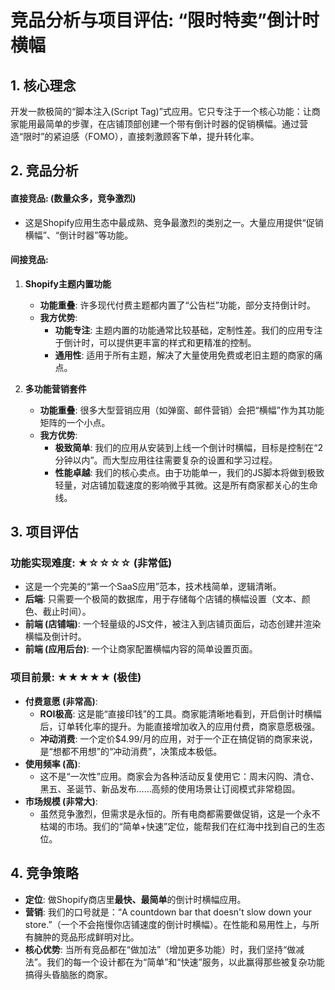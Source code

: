 # 竞品分析与项目评估: “限时特卖”倒计时横幅

## 1. 核心理念

开发一款极简的“脚本注入(Script Tag)”式应用。它只专注于一个核心功能：让商家能用最简单的步骤，在店铺顶部创建一个带有倒计时器的促销横幅。通过营造“限时”的紧迫感（FOMO），直接刺激顾客下单，提升转化率。

## 2. 竞品分析

#### 直接竞品: (数量众多，竞争激烈)
- 这是Shopify应用生态中最成熟、竞争最激烈的类别之一。大量应用提供“促销横幅”、“倒计时器”等功能。

#### 间接竞品:
1.  **Shopify主题内置功能**
    *   **功能重叠**: 许多现代付费主题都内置了“公告栏”功能，部分支持倒计时。
    *   **我方优势**: 
        *   **功能专注**: 主题内置的功能通常比较基础，定制性差。我们的应用专注于倒计时，可以提供更丰富的样式和更精准的控制。
        *   **通用性**: 适用于所有主题，解决了大量使用免费或老旧主题的商家的痛点。

2.  **多功能营销套件**
    *   **功能重叠**: 很多大型营销应用（如弹窗、邮件营销）会把“横幅”作为其功能矩阵的一个小点。
    *   **我方优势**:
        *   **极致简单**: 我们的应用从安装到上线一个倒计时横幅，目标是控制在“2分钟以内”。而大型应用往往需要复杂的设置和学习过程。
        *   **性能卓越**: 我们的核心卖点。由于功能单一，我们的JS脚本将做到极致轻量，对店铺加载速度的影响微乎其微。这是所有商家都关心的生命线。

## 3. 项目评估

### 功能实现难度: ★☆☆☆☆ (非常低)
- 这是一个完美的“第一个SaaS应用”范本，技术栈简单，逻辑清晰。
- **后端**: 只需要一个极简的数据库，用于存储每个店铺的横幅设置（文本、颜色、截止时间）。
- **前端 (店铺端)**: 一个轻量级的JS文件，被注入到店铺页面后，动态创建并渲染横幅及倒计时。
- **前端 (应用后台)**: 一个让商家配置横幅内容的简单设置页面。

### 项目前景: ★★★★★ (极佳)
- **付费意愿 (非常高)**: 
    *   **ROI极高**: 这是能“直接印钱”的工具。商家能清晰地看到，开启倒计时横幅后，订单转化率的提升。为能直接增加收入的应用付费，商家意愿极强。
    *   **冲动消费**: 一个定价$4.99/月的应用，对于一个正在搞促销的商家来说，是“想都不用想”的“冲动消费”，决策成本极低。
- **使用频率 (高)**: 
    *   这不是“一次性”应用。商家会为各种活动反复使用它：周末闪购、清仓、黑五、圣诞节、新品发布……高频的使用场景让订阅模式非常稳固。
- **市场规模 (非常大)**: 
    *   虽然竞争激烈，但需求是永恒的。所有电商都需要做促销，这是一个永不枯竭的市场。我们的“简单+快速”定位，能帮我们在红海中找到自己的生态位。

## 4. 竞争策略

- **定位**: 做Shopify商店里**最快、最简单**的倒计时横幅应用。
- **营销**: 我们的口号就是：“A countdown bar that doesn't slow down your store.”（一个不会拖慢你店铺速度的倒计时横幅）。在性能和易用性上，与所有臃肿的竞品形成鲜明对比。
- **核心优势**: 当所有竞品都在“做加法”（增加更多功能）时，我们坚持“做减法”。我们的每一个设计都在为“简单”和“快速”服务，以此赢得那些被复杂功能搞得头昏脑胀的商家。
